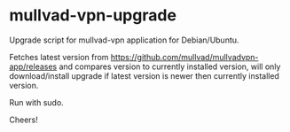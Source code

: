 # mullvad-vpn-upgrade
Upgrade script for mullvad-vpn application for Debian/Ubuntu.

Fetches latest version from https://github.com/mullvad/mullvadvpn-app/releases and compares version to currently installed version, will only download/install upgrade if latest version is newer then currently installed version.

Run with sudo.

Cheers!

